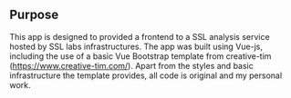 ## Purpose
This app is designed to provided a frontend to a SSL analysis service hosted by SSL labs infrastructures.
The app was built using Vue-js, including the use of a basic Vue Bootstrap template from creative-tim (https://www.creative-tim.com/).
Apart from the styles and basic infrastructure the template provides, all code is original and my personal work.

